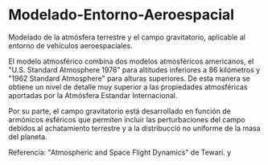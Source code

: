 # Modelado-Entorno-Aeroespacial
Modelado de la atmósfera terrestre y el campo gravitatorio, aplicable al entorno de vehículos aeroespaciales. 

El modelo atmosférico combina dos modelos atmosféricos americanos, el "U.S. Standard Atmosphere 1976" para altitudes inferiores a 86 kilómetros y "1962 Standard Atmosphere" para alturas superiores. De esta manera se obtiene un nivel de detalle muy superior a las propiedades atmosféricas aportadas por la Atmósfera Estandar Internacional.

Por su parte, el campo gravitatorio está desarrollado en función de armónicos esféricos que permiten incluir las perturbaciones del campo debidos al achatamiento terrestre y a la distribucció no uniforme de la masa del planeta.


Referencia: "Atmospheric and Space Flight Dynamics" de Tewari. y 
